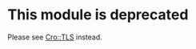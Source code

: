 # This module is deprecated

Please see [Cro::TLS](https://github.com/croservices/cro-tls) instead.
